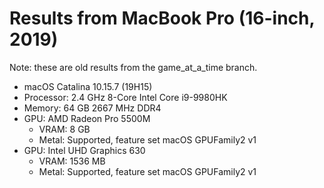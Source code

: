 # Results from MacBook Pro (16-inch, 2019)

Note: these are old results from the game_at_a_time branch.

* macOS Catalina 10.15.7 (19H15)
* Processor: 2.4 GHz 8-Core Intel Core i9-9980HK
* Memory: 64 GB 2667 MHz DDR4 
* GPU: AMD Radeon Pro 5500M
  * VRAM: 8 GB
  * Metal: Supported, feature set macOS GPUFamily2 v1
* GPU: Intel UHD Graphics 630
  * VRAM: 1536 MB
  * Metal: Supported, feature set macOS GPUFamily2 v1
  
